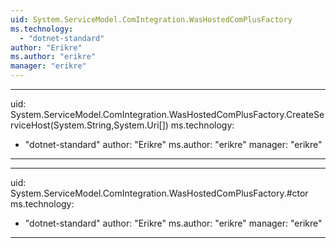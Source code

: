 ```yaml
---
uid: System.ServiceModel.ComIntegration.WasHostedComPlusFactory
ms.technology: 
  - "dotnet-standard"
author: "Erikre"
ms.author: "erikre"
manager: "erikre"
---
```


---
uid: System.ServiceModel.ComIntegration.WasHostedComPlusFactory.CreateServiceHost(System.String,System.Uri[])
ms.technology: 
  - "dotnet-standard"
author: "Erikre"
ms.author: "erikre"
manager: "erikre"
---

---
uid: System.ServiceModel.ComIntegration.WasHostedComPlusFactory.#ctor
ms.technology: 
  - "dotnet-standard"
author: "Erikre"
ms.author: "erikre"
manager: "erikre"
---
